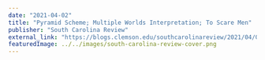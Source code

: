 ```yaml
---
date: "2021-04-02"
title: "Pyramid Scheme; Multiple Worlds Interpretation; To Scare Men"
publisher: "South Carolina Review"
external_link: "https://blogs.clemson.edu/southcarolinareview/2021/04/02/south-carolina-review-volume-532-spring-2021/"
featuredImage: ../../images/south-carolina-review-cover.png
---
```

